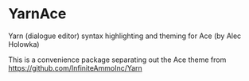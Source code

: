 # YarnAce
Yarn (dialogue editor) syntax highlighting and theming for Ace (by Alec Holowka)

This is a convenience package separating out the Ace theme from https://github.com/InfiniteAmmoInc/Yarn
